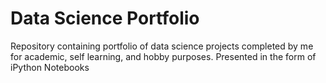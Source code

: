 # Data Science Portfolio
 Repository containing portfolio of data science projects completed by me for academic, self learning, and hobby purposes. Presented in the form of iPython Notebooks
